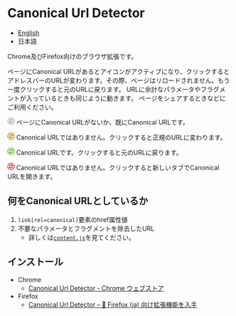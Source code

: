 # Canonical Url Detector

- [English](https://github.com/irok/CanonicalUrlDetector/blob/master/README.md)
- 日本語

Chrome及びFirefox向けのブラウザ拡張です。

ページにCanonical URLがあるとアイコンがアクティブになり、クリックするとアドレスバーのURLが変わります。その際、ページはリロードされません。もう一度クリックすると元のURLに戻ります。
URLに余計なパラメータやフラグメントが入っているときも同じように動きます。
ページをシェアするときなどにご利用ください。

<img src="https://raw.githubusercontent.com/irok/CanonicalUrlDetector/master/dist/img/icon-disabled.png" width="16"/> ページにCanonical URLがないか、既にCanonical URLです。

<img src="https://raw.githubusercontent.com/irok/CanonicalUrlDetector/master/dist/img/icon-non-canonical.png" width="16"/> Canonical URLではありません。クリックすると正規のURLに変わります。

<img src="https://raw.githubusercontent.com/irok/CanonicalUrlDetector/master/dist/img/icon-canonical.png" width="16"/> Canonical URLです。クリックすると元のURLに戻ります。

<img src="https://raw.githubusercontent.com/irok/CanonicalUrlDetector/master/dist/img/icon-other-origin.png" width="16"/> Canonical URLではありません。クリックすると新しいタブでCanonical URLを開きます。

## 何をCanonical URLとしているか

1. `link[rel=canonical]`要素のhref属性値
2. 不要なパラメータとフラグメントを除去したURL
    * 詳しくは[`content.js`](https://github.com/irok/CanonicalUrlDetector/blob/master/dist/content.js)を見てください。

## インストール
* Chrome
    * [Canonical Url Detector - Chrome ウェブストア](https://chrome.google.com/webstore/detail/canonical-url-detector/dcbmeicnoejpldipejlefojiiebhogij)
* Firefox
    * [Canonical Url Detector – 🦊 Firefox (ja) 向け拡張機能を入手](https://addons.mozilla.org/ja/firefox/addon/canonical-url-detector/)
